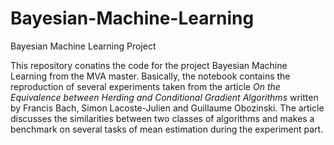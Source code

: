 # Bayesian-Machine-Learning
Bayesian Machine Learning Project

This repository conatins the code for the project Bayesian Machine Learning from the MVA master. Basically, the notebook contains the reproduction of several experiments taken from the article $\textit{On the Equivalence between Herding and Conditional Gradient Algorithms}$ written by Francis Bach, Simon Lacoste-Julien and Guillaume Obozinski. The article discusses the similarities between two classes of algorithms and makes a benchmark on several tasks of mean estimation during the experiment part.

